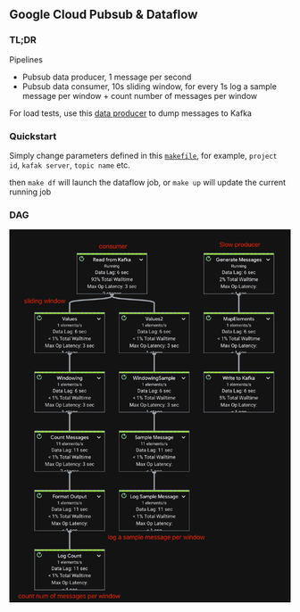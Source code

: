 ## Google Cloud Pubsub & Dataflow

### TL;DR

Pipelines
- Pubsub data producer, 1 message per second
- Pubsub data consumer, 10s sliding window, for every 1s log a sample message per window + count number of messages per window

For load tests, use this [data producer](https://github.com/cloudymoma/managedkafka-producer) to dump messages to Kafka

### Quickstart

Simply change parameters defined in this [`makefile`](https://github.com/cloudymoma/managedkafka-dataflow/blob/main/makefile#L3-L10), for example, `project id`, `kafak server`, `topic name` etc.

then `make df` will launch the dataflow job, or `make up` will update the current running job

### DAG

![](https://raw.githubusercontent.com/cloudymoma/managedkafka-dataflow/main/miscs/dag.png)
